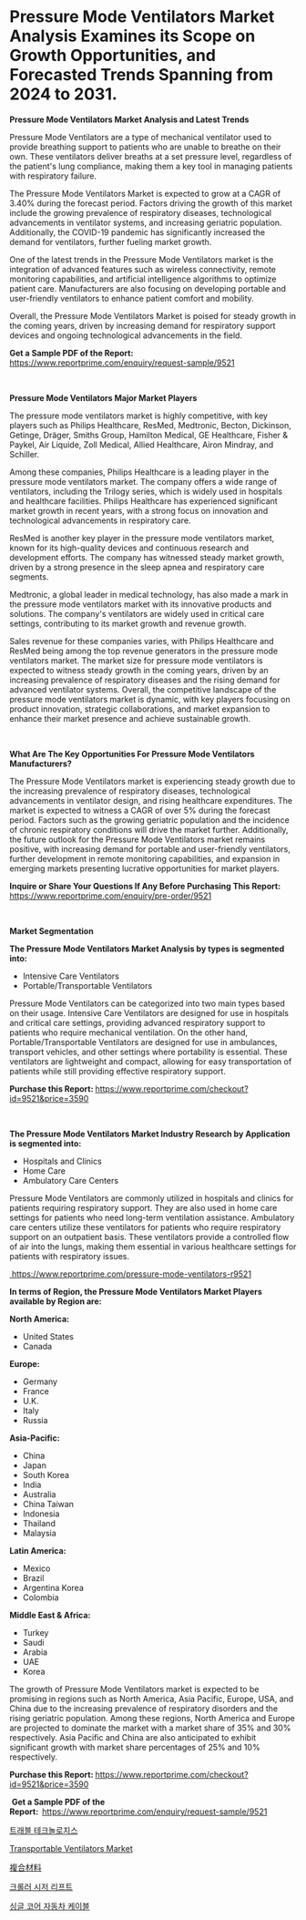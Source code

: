 <p><h1>Pressure Mode Ventilators Market Analysis Examines its Scope on Growth Opportunities, and Forecasted Trends Spanning from 2024 to 2031.</h1></p><p><strong>Pressure Mode Ventilators Market Analysis and Latest Trends</strong></p>
<p><p>Pressure Mode Ventilators are a type of mechanical ventilator used to provide breathing support to patients who are unable to breathe on their own. These ventilators deliver breaths at a set pressure level, regardless of the patient's lung compliance, making them a key tool in managing patients with respiratory failure.</p><p>The Pressure Mode Ventilators Market is expected to grow at a CAGR of 3.40% during the forecast period. Factors driving the growth of this market include the growing prevalence of respiratory diseases, technological advancements in ventilator systems, and increasing geriatric population. Additionally, the COVID-19 pandemic has significantly increased the demand for ventilators, further fueling market growth.</p><p>One of the latest trends in the Pressure Mode Ventilators market is the integration of advanced features such as wireless connectivity, remote monitoring capabilities, and artificial intelligence algorithms to optimize patient care. Manufacturers are also focusing on developing portable and user-friendly ventilators to enhance patient comfort and mobility.</p><p>Overall, the Pressure Mode Ventilators Market is poised for steady growth in the coming years, driven by increasing demand for respiratory support devices and ongoing technological advancements in the field.</p></p>
<p><strong>Get a Sample PDF of the Report:&nbsp;</strong> <a href="https://www.reportprime.com/enquiry/request-sample/9521">https://www.reportprime.com/enquiry/request-sample/9521</a></p>
<p>&nbsp;</p>
<p><strong>Pressure Mode Ventilators Major Market Players</strong></p>
<p><p>The pressure mode ventilators market is highly competitive, with key players such as Philips Healthcare, ResMed, Medtronic, Becton, Dickinson, Getinge, Dräger, Smiths Group, Hamilton Medical, GE Healthcare, Fisher & Paykel, Air Liquide, Zoll Medical, Allied Healthcare, Airon Mindray, and Schiller. </p><p>Among these companies, Philips Healthcare is a leading player in the pressure mode ventilators market. The company offers a wide range of ventilators, including the Trilogy series, which is widely used in hospitals and healthcare facilities. Philips Healthcare has experienced significant market growth in recent years, with a strong focus on innovation and technological advancements in respiratory care.</p><p>ResMed is another key player in the pressure mode ventilators market, known for its high-quality devices and continuous research and development efforts. The company has witnessed steady market growth, driven by a strong presence in the sleep apnea and respiratory care segments.</p><p>Medtronic, a global leader in medical technology, has also made a mark in the pressure mode ventilators market with its innovative products and solutions. The company's ventilators are widely used in critical care settings, contributing to its market growth and revenue growth.</p><p>Sales revenue for these companies varies, with Philips Healthcare and ResMed being among the top revenue generators in the pressure mode ventilators market. The market size for pressure mode ventilators is expected to witness steady growth in the coming years, driven by an increasing prevalence of respiratory diseases and the rising demand for advanced ventilator systems. Overall, the competitive landscape of the pressure mode ventilators market is dynamic, with key players focusing on product innovation, strategic collaborations, and market expansion to enhance their market presence and achieve sustainable growth.</p></p>
<p>&nbsp;</p>
<p><strong>What Are The Key Opportunities For Pressure Mode Ventilators Manufacturers?</strong></p>
<p><p>The Pressure Mode Ventilators market is experiencing steady growth due to the increasing prevalence of respiratory diseases, technological advancements in ventilator design, and rising healthcare expenditures. The market is expected to witness a CAGR of over 5% during the forecast period. Factors such as the growing geriatric population and the incidence of chronic respiratory conditions will drive the market further. Additionally, the future outlook for the Pressure Mode Ventilators market remains positive, with increasing demand for portable and user-friendly ventilators, further development in remote monitoring capabilities, and expansion in emerging markets presenting lucrative opportunities for market players.</p></p>
<p><strong>Inquire or Share Your Questions If Any Before Purchasing This Report:</strong> <a href="https://www.reportprime.com/enquiry/pre-order/9521">https://www.reportprime.com/enquiry/pre-order/9521</a></p>
<p>&nbsp;</p>
<p><strong>Market Segmentation</strong></p>
<p><strong>The Pressure Mode Ventilators Market Analysis by types is segmented into:</strong></p>
<p><ul><li>Intensive Care Ventilators</li><li>Portable/Transportable Ventilators</li></ul></p>
<p><p>Pressure Mode Ventilators can be categorized into two main types based on their usage. Intensive Care Ventilators are designed for use in hospitals and critical care settings, providing advanced respiratory support to patients who require mechanical ventilation. On the other hand, Portable/Transportable Ventilators are designed for use in ambulances, transport vehicles, and other settings where portability is essential. These ventilators are lightweight and compact, allowing for easy transportation of patients while still providing effective respiratory support.</p></p>
<p><strong>Purchase this Report:&nbsp;</strong><a href="https://www.reportprime.com/checkout?id=9521&price=3590">https://www.reportprime.com/checkout?id=9521&price=3590</a></p>
<p>&nbsp;</p>
<p><strong>The Pressure Mode Ventilators Market Industry Research by Application is segmented into:</strong></p>
<p><ul><li>Hospitals and Clinics</li><li>Home Care</li><li>Ambulatory Care Centers</li></ul></p>
<p><p>Pressure Mode Ventilators are commonly utilized in hospitals and clinics for patients requiring respiratory support. They are also used in home care settings for patients who need long-term ventilation assistance. Ambulatory care centers utilize these ventilators for patients who require respiratory support on an outpatient basis. These ventilators provide a controlled flow of air into the lungs, making them essential in various healthcare settings for patients with respiratory issues.</p></p>
<p><a href="https://www.reportprime.com/pressure-mode-ventilators-r9521">&nbsp;https://www.reportprime.com/pressure-mode-ventilators-r9521</a></p>
<p><strong>In terms of Region, the Pressure Mode Ventilators Market Players available by Region are:</strong></p>
<p>
    <p> <strong> North America: </strong>
        <ul>
            <li>United States</li>
            <li>Canada</li>
        </ul>
        </p> 
    <p> <strong> Europe: </strong>
        <ul>
            <li>Germany</li>
            <li>France</li>
            <li>U.K.</li>
            <li>Italy</li>
            <li>Russia</li>
        </ul>
        </p> 
    <p> <strong> Asia-Pacific: </strong>
        <ul>
            <li>China</li>
            <li>Japan</li>
            <li>South Korea</li>
            <li>India</li>
            <li>Australia</li>
            <li>China Taiwan</li>
            <li>Indonesia</li>
            <li>Thailand</li>
            <li>Malaysia</li>
        </ul>
        </p> 
    <p> <strong> Latin America: </strong>
        <ul>
            <li>Mexico</li>
            <li>Brazil</li>
            <li>Argentina Korea</li>
            <li>Colombia</li>
        </ul>
        </p> 
    <p> <strong> Middle East & Africa: </strong>
        <ul>
            <li>Turkey</li>
            <li>Saudi</li>
            <li>Arabia</li>
            <li>UAE</li>
            <li>Korea</li>
        </ul>
    </p>
    </p>
<p><p>The growth of Pressure Mode Ventilators market is expected to be promising in regions such as North America, Asia Pacific, Europe, USA, and China due to the increasing prevalence of respiratory disorders and the rising geriatric population. Among these regions, North America and Europe are projected to dominate the market with a market share of 35% and 30% respectively. Asia Pacific and China are also anticipated to exhibit significant growth with market share percentages of 25% and 10% respectively.</p></p>
<p><strong>Purchase this Report: </strong><a href="https://www.reportprime.com/checkout?id=9521&price=3590">https://www.reportprime.com/checkout?id=9521&price=3590</a></p>
<p>&nbsp;<strong>Get a Sample PDF of the Report:&nbsp;&nbsp;</strong><a href="https://www.reportprime.com/enquiry/request-sample/9521">https://www.reportprime.com/enquiry/request-sample/9521</a></p>
<p><strong></strong></p>
<p><p><a href="https://medium.com/@jaceykeebler/%EC%97%AC%ED%96%89-%EA%B8%B0%EC%88%A0-%EC%8B%9C%EC%9E%A5-%EA%B7%9C%EB%AA%A8-%EB%B0%8F-%EC%8B%9C%EC%9E%A5-%EB%8F%99%ED%96%A5-%EC%99%84%EC%A0%84%ED%95%9C-%EC%82%B0%EC%97%85-%EA%B0%9C%EC%9A%94-2024%EC%97%90%EC%84%9C-2031%EA%B9%8C%EC%A7%80-8eca5eec0010">트래블 테크놀로지스</a></p><p><a href="https://github.com/MyrticeDare2023/Market-Research-Report-List-1/blob/main/transportable-ventilators-market.md">Transportable Ventilators Market</a></p><p><a href="https://github.com/vtbvgl20191192/Market-Research-Report-List-2/blob/main/758472878576.md">複合材料</a></p><p><a href="https://medium.com/@mslonkoss78/%ED%81%AC%EB%A1%A4%EB%9F%AC-%EC%8B%9C%EC%86%8C%EB%A5%B4-%EB%A6%AC%ED%94%84%ED%8A%B8-%EC%8B%9C%EC%9E%A5%EC%9D%80-%EC%8B%9C%EC%9E%A5-%EC%A0%90%EC%9C%A0%EC%9C%A8-%ED%81%AC%EA%B8%B0-%EB%B0%8F-2031%EB%85%84%EA%B9%8C%EC%A7%80-%EC%98%88%EC%83%81%EB%90%98%EB%8A%94-%EC%98%88%EC%B8%A1%EC%97%90-%EC%B4%88%EC%A0%90%EC%9D%84-%EB%A7%9E%EC%B6%A5%EB%8B%88%EB%8B%A4-696649ac755f">크롤러 시저 리프트</a></p><p><a href="https://github.com/joannescott9078/Market-Research-Report-List-1/blob/main/825772873837.md">싱글 코어 자동차 케이블</a></p></p>